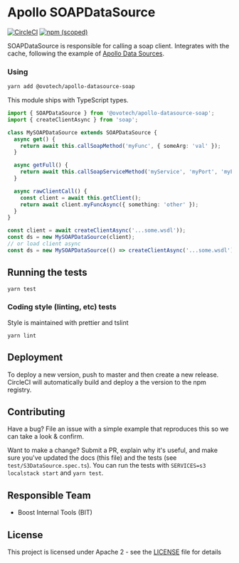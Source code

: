 # Apollo SOAPDataSource

[![CircleCI](https://circleci.com/gh/ovotech/apollo-datasource-soap.svg?style=svg)](https://circleci.com/gh/ovotech/apollo-datasource-soap)
[![npm (scoped)](https://img.shields.io/npm/v/@ovotech/apollo-datasource-soap.svg)](https://www.npmjs.com/package/@ovotech/apollo-datasource-soap)

SOAPDataSource is responsible for calling a soap client. Integrates with the cache, following the example of [Apollo Data Sources](https://www.apollographql.com/docs/apollo-server/features/data-sources.html).

### Using

```bash
yarn add @ovotech/apollo-datasource-soap
```

This module ships with TypeScript types.

```ts
import { SOAPDataSource } from '@ovotech/apollo-datasource-soap';
import { createClientAsync } from 'soap';

class MySOAPDataSource extends SOAPDataSource {
  async get() {
    return await this.callSoapMethod('myFunc', { someArg: 'val' });
  }

  async getFull() {
    return await this.callSoapServiceMethod('myService', 'myPort', 'myFunc', { someArg: 'val' });
  }

  async rawClientCall() {
    const client = await this.getClient();
    return await client.myFuncAsync({ something: 'other' });
  }
}

const client = await createClientAsync('...some.wsdl'));
const ds = new MySOAPDataSource(client);
// or load client async
const ds = new MySOAPDataSource(() => createClientAsync('...some.wsdl')));
```

## Running the tests

```bash
yarn test
```

### Coding style (linting, etc) tests

Style is maintained with prettier and tslint

```
yarn lint
```

## Deployment

To deploy a new version, push to master and then create a new release. CircleCI will automatically build and deploy a the version to the npm registry.

## Contributing

Have a bug? File an issue with a simple example that reproduces this so we can take a look & confirm.

Want to make a change? Submit a PR, explain why it's useful, and make sure you've updated the docs (this file) and the tests (see `test/S3DataSource.spec.ts`). You can run the tests with `SERVICES=s3 localstack start` and `yarn test`.

## Responsible Team

- Boost Internal Tools (BIT)

## License

This project is licensed under Apache 2 - see the [LICENSE](LICENSE) file for details
